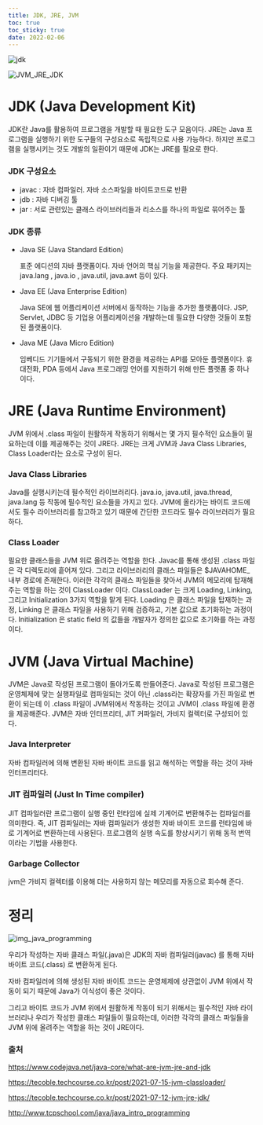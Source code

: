 ```yaml
---
title: JDK, JRE, JVM
toc: true
toc_sticky: true
date: 2022-02-06
---
```


![jdk](https://user-images.githubusercontent.com/67885363/152673863-89540ec5-c5b8-4ade-9f61-d1bf528175cd.jpeg)

![JVM_JRE_JDK](https://user-images.githubusercontent.com/67885363/152673876-68b6211c-8f99-4255-aa5c-e6a17f9dbb31.png)

# JDK (Java Development Kit)

JDK란 Java를 활용하여 프로그램을 개발할 때 필요한 도구 모음이다. JRE는 Java 프로그램을 실행하기 위한 도구들의 구성요소로 독립적으로 사용 가능하다. 하지만 프로그램을 실행시키는 것도 개발의 일환이기 때문에 JDK는 JRE를 필요로 한다.

### JDK 구성요소

- javac : 자바 컴파일러. 자바 소스파일을 바이트코드로 반환
- jdb : 자바 디버깅 툴
- jar : 서로 관련있는 클래스 라이브러리들과 리소스를 하나의 파일로 묶어주는 툴



### JDK 종류

- Java SE (Java Standard Edition)

  표준 에디션의 자바 플랫폼이다. 자바 언어의 핵심 기능을 제공한다. 주요 패키지는 java.lang , java.io , java.util, java.awt 등이 있다.

- Java EE (Java Enterprise Edition)

  Java SE에 웹 어플리케이션 서버에서 동작하는 기능을 추가한 플랫폼이다.  JSP, Servlet, JDBC 등 기업용 어플리케이션을 개발하는데 필요한 다양한 것들이 포함된 플랫폼이다.

- Java ME (Java Micro Edition)

  임베디드 기기들에서 구동되기 위한 환경을 제공하는 API를 모아둔 플랫폼이다. 휴대전화, PDA 등에서 Java 프로그래밍 언어를 지원하기 위해 만든 플랫폼 중 하나이다.



# JRE (Java Runtime Environment)

JVM 위에서 .class 파일이 원활하게 작동하기 위해서는 몇 가지 필수적인 요소들이 필요하는데 이를 제공해주는 것이 JRE다. JRE는 크게 JVM과 Java Class Libraries, Class Loader라는 요소로 구성이 된다. 



### Java Class Libraries

Java를 실행시키는데 필수적인 라이브러리다. java.io, java.util, java.thread, java.lang 등 작동에 필수적인 요소들을 가지고 있다. JVM에 올라가는 바이트 코드에서도 필수 라이브러리를 참고하고 있기 때문에 간단한 코드라도 필수 라이브러리가 필요하다. 



### Class Loader

필요한 클래스들을 JVM 위로 올려주는 역할을 한다. Javac를 통해 생성된 .class 파일은 각 디렉토리에 흩어져 있다. 그리고 라이브러리의 클래스 파일들은 $JAVAHOME_ 내부 경로에 존재한다. 이러한 각각의 클래스 파일들을 찾아서 JVM의 메모리에 탑재해주는 역할을 하는 것이 ClassLoader 이다. ClassLoader 는 크게 Loading, Linking, 그리고 Initialization 3가지 역할을 맡게 된다. Loading 은 클래스 파일을 탑재하는 과정, Linking 은 클래스 파일을 사용하기 위해 검증하고, 기본 값으로 초기화하는 과정이다. Initialization 은 static field 의 값들을 개발자가 정의한 값으로 초기화를 하는 과정이다.



# JVM (Java Virtual Machine)

JVM은 Java로 작성된 프로그램이 돌아가도록 만들어준다. Java로 작성된 프로그램은 운영체제에 맞는 실행파일로 컴파일되는 것이 아닌 .class라는 확장자를 가진 파일로 변환이 되는데 이 .class 파일이 JVM위에서 작동하는 것이고 JVM이 .class 파일에 환경을 제공해준다. JVM은 자바 인터프리터, JIT 커파일러, 가비지 컬렉터로 구성되어 있다.

### Java Interpreter

자바 컴파일러에 의해 변환된 자바 바이트 코드를 읽고 해석하는 역할을 하는 것이 자바 인터프리터다.



### JIT 컴파일러 (Just In Time compiler)

JIT 컴파일러란 프로그램이 실행 중인 런타임에 실제 기계어로 변환해주는 컴파일러를 의미한다. 즉, JIT 컴파일러는 자바 컴파일러가 생성한 자바 바이트 코드를 런타임에 바로 기계어로 변환하는데 사용된다. 프로그램의 실행 속도를 향상시키기 위해 동적 번역이라는 기법을 사용한다. 



### Garbage Collector

jvm은 가비지 컬렉터를 이용해 더는 사용하지 않는 메모리를 자동으로 회수해 준다. 



# 정리

![img_java_programming](https://user-images.githubusercontent.com/67885363/152675147-e4b7c544-68cf-40bf-813c-e4cabcbf8a9c.png)

우리가 작성하는 자바 클래스 파일(.java)은 JDK의 자바 컴파일러(javac) 를 통해 자바 바이트 코드(.class) 로 변환하게 된다. 

자바 컴파일러에 의해 생성된 자바 바이트 코드는 운영체제에 상관없이 JVM 위에서 작동이 되기 때문에 Java가 이식성이 좋은 것이다.

그리고 바이트 코드가 JVM 위에서 원활하게 작동이 되기 위해서는 필수적인 자바 라이브러리나 우리가 작성한 클래스 파일들이 필요하는데, 이러한 각각의 클래스 파일들을 JVM 위에 올려주는 역할을 하는 것이 JRE이다.



### 출처

https://www.codejava.net/java-core/what-are-jvm-jre-and-jdk

https://tecoble.techcourse.co.kr/post/2021-07-15-jvm-classloader/

https://tecoble.techcourse.co.kr/post/2021-07-12-jvm-jre-jdk/

http://www.tcpschool.com/java/java_intro_programming